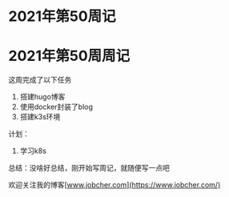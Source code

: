 # 2021年第50周记


# 2021年第50周周记
这周完成了以下任务  
  
1. 搭建hugo博客
2. 使用docker封装了blog
3. 搭建k3s环境

计划：
1. 学习k8s
  
总结：没啥好总结，刚开始写周记，就随便写一点吧
  
欢迎关注我的博客[www.jobcher.com](https://www.jobcher.com/)
